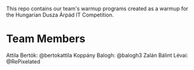 This repo contains our team's warmup programs created as a warmup for the
Hungarian Dusza Árpád IT Competition.

# Team Members
Attila Bertók:      @bertokattila
Koppány Balogh:     @balogh3
Zalán Bálint Lévai: @RePixelated
